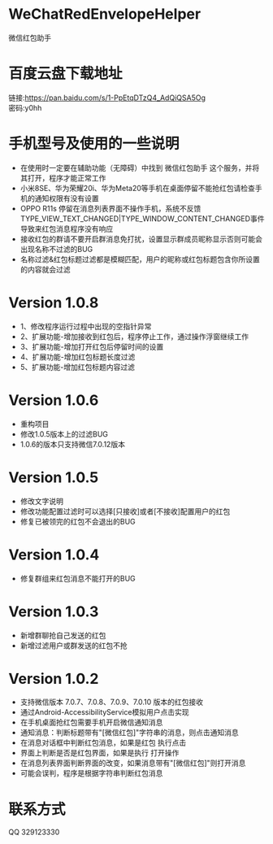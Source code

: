 # WeChatRedEnvelopeHelper
微信红包助手

# 百度云盘下载地址
链接:https://pan.baidu.com/s/1-PpEtqDTzQ4_AdQiQSA5Og  
密码:y0hh  

# 手机型号及使用的一些说明   
* 在使用时一定要在辅助功能（无障碍）中找到 微信红包助手 这个服务，并将其打开，程序才能正常工作
* 小米8SE、华为荣耀20i、华为Meta20等手机在桌面停留不能抢红包请检查手机的通知权限有没有设置
* OPPO R11s 停留在消息列表界面不操作手机，系统不反馈TYPE_VIEW_TEXT_CHANGED|TYPE_WINDOW_CONTENT_CHANGED事件导致来红包消息程序没有响应
* 接收红包的群请不要开启群消息免打扰，设置显示群成员昵称显示否则可能会出现名称不过滤的BUG
* 名称过滤&红包标题过滤都是模糊匹配，用户的昵称或红包标题包含你所设置的内容就会过滤

# Version 1.0.8
* 1、修改程序运行过程中出现的空指针异常
* 2、扩展功能-增加接收到红包后，程序停止工作，通过操作浮窗继续工作
* 3、扩展功能-增加打开红包后停留时间的设置
* 4、扩展功能-增加红包标题长度过滤
* 5、扩展功能-增加红包标题内容过滤

# Version 1.0.6
* 重构项目
* 修改1.0.5版本上的过滤BUG
* 1.0.6的版本只支持微信7.0.12版本

# Version 1.0.5
* 修改文字说明  
* 修改功能配置过滤时可以选择[只接收]或者[不接收]配置用户的红包
* 修复已被领完的红包不会退出的BUG

# Version 1.0.4
* 修复群组来红包消息不能打开的BUG  

# Version 1.0.3
* 新增群聊抢自己发送的红包  
* 新增过滤用户或群发送的红包不抢  

# Version 1.0.2
* 支持微信版本 7.0.7、7.0.8、7.0.9、7.0.10 版本的红包接收  
* 通过Android-AccessibilityService模拟用户点击实现  
* 在手机桌面抢红包需要手机开启微信通知消息  
* 通知消息：判断标题带有"[微信红包]"字符串的消息，则点击通知消息  
* 在消息对话框中判断红包消息，如果是红包 执行点击  
* 界面上判断是否是红包界面，如果是执行 打开操作  
* 在消息列表界面判断界面的改变，如果消息带有"[微信红包]"则打开消息  
* 可能会误判，程序是根据字符串判断红包消息  

# 联系方式
QQ 329123330
